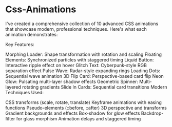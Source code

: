 # Css-Animations


I've created a comprehensive collection of 10 advanced CSS animations that showcase modern, professional techniques. Here's what each animation demonstrates:

Key Features:

Morphing Loader: Shape transformation with rotation and scaling
Floating Elements: Synchronized particles with staggered timing
Liquid Button: Interactive ripple effect on hover
Glitch Text: Cyberpunk-style RGB separation effect
Pulse Wave: Radar-style expanding rings
Loading Dots: Sequential wave animation
3D Flip Card: Perspective-based card flip
Neon Glow: Pulsating multi-layer shadow effects
Geometric Spinner: Multi-layered rotating gradients
Slide In Cards: Sequential card transitions
Modern Techniques Used:

CSS transforms (scale, rotate, translate)
Keyframe animations with easing functions
Pseudo-elements (::before, ::after)
3D perspective and transforms
Gradient backgrounds and effects
Box-shadow for glow effects
Backdrop-filter for glass morphism
Animation delays and staggered timing

